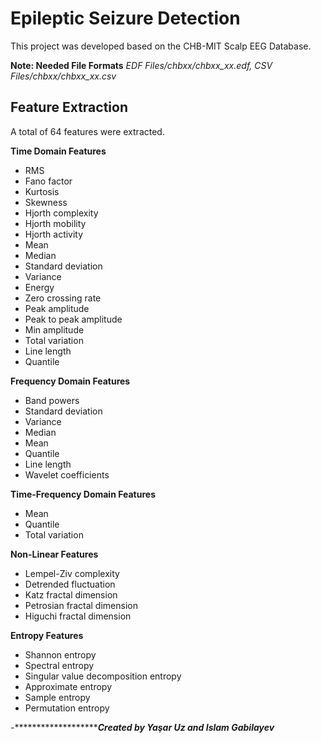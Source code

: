 # Epileptic Seizure Detection

This project was developed based on the CHB-MIT Scalp EEG Database.

**Note: Needed File Formats** *EDF Files/chbxx/chbxx_xx.edf, CSV Files/chbxx/chbxx_xx.csv*

## Feature Extraction

A total of 64 features were extracted.

**Time Domain Features**
- RMS
- Fano factor
- Kurtosis
- Skewness
- Hjorth complexity
- Hjorth mobility
- Hjorth activity
- Mean
- Median
- Standard deviation
- Variance
- Energy
- Zero crossing rate
- Peak amplitude
- Peak to peak amplitude
- Min amplitude
- Total variation
- Line length
- Quantile


**Frequency Domain Features**
- Band powers
- Standard deviation
- Variance
- Median
- Mean
- Quantile
- Line length
- Wavelet coefficients

**Time-Frequency Domain Features**
- Mean
- Quantile
- Total variation

**Non-Linear Features**
- Lempel-Ziv complexity
- Detrended fluctuation
- Katz fractal dimension
- Petrosian fractal dimension
- Higuchi fractal dimension


**Entropy Features**
- Shannon entropy
- Spectral entropy
- Singular value decomposition entropy
- Approximate entropy
- Sample entropy
- Permutation entropy


-**************************************************************Created by Yaşar Uz and Islam Gabilayev*******************************************
